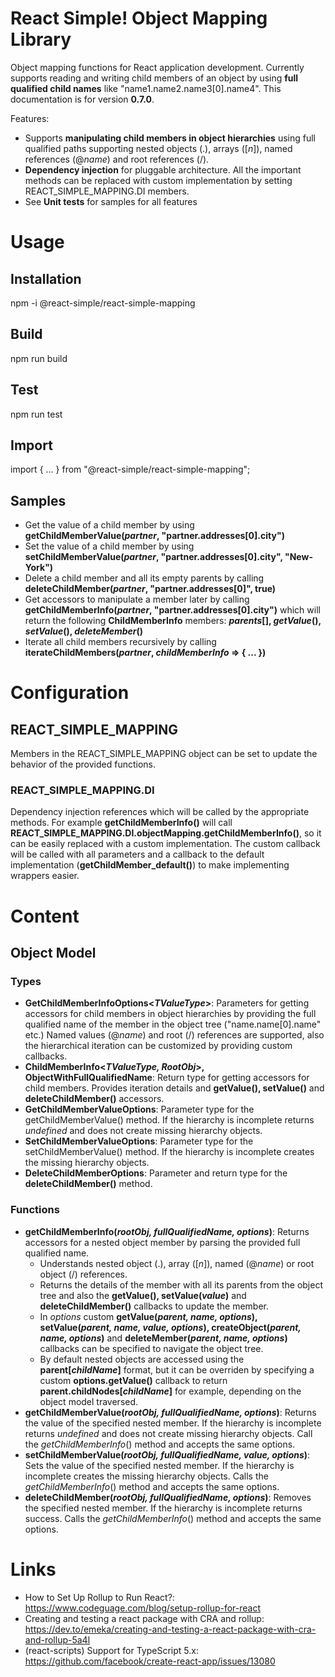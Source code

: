 # React Simple! Object Mapping Library
Object mapping functions for React application development. Currently supports reading and writing child members of an object by using 
**full qualified child names** like "name1.name2.name3[0].name4". This documentation is for version **0.7.0**.

Features:
- Supports **manipulating child members in object hierarchies** using full qualified paths supporting nested objects (.), arrays ([*n*]), named references (@*name*) and root references (/).
- **Dependency injection** for pluggable architecture. All the important methods can be replaced with custom implementation by setting REACT_SIMPLE_MAPPING.DI members.
- See **Unit tests** for samples for all features

# Usage

## Installation
npm -i @react-simple/react-simple-mapping

## Build
npm run build

## Test
npm run test

## Import
import { ... } from "@react-simple/react-simple-mapping";

## Samples

- Get the value of a child member by using **getChildMemberValue(*partner*, "partner.addresses[0].city")**
- Set the value of a child member by using **setChildMemberValue(*partner*, "partner.addresses[0].city", "New-York")**
- Delete a child member and all its empty parents by calling **deleteChildMember(*partner*, "partner.addresses[0]", true)**
- Get accessors to manipulate a member later by calling **getChildMemberInfo(*partner*, "partner.addresses[0].city")** which will return the following **ChildMemberInfo** members: ***parents*[], *getValue*(), *setValue*(), *deleteMember*()**
- Iterate all child members recursively by calling **iterateChildMembers(*partner*, *childMemberInfo* => { ... })**

# Configuration
## REACT_SIMPLE_MAPPING

Members in the REACT_SIMPLE_MAPPING object can be set to update the behavior of the provided functions.

### REACT_SIMPLE_MAPPING.DI

Dependency injection references which will be called by the appropriate methods. For example **getChildMemberInfo()** will 
call **REACT_SIMPLE_MAPPING.DI.objectMapping.getChildMemberInfo()**, so it can be easily replaced with a custom implementation. 
The custom callback will be called with all parameters and a callback to the default implementation (**getChildMember_default()**) to make implementing wrappers easier.

# Content

## Object Model

### Types
- **GetChildMemberInfoOptions&lt;*TValueType*&gt;**: Parameters for getting accessors for child members in object hierarchies 
by providing the full qualified name of the member in the object tree ("name.name[0].name" etc.) Named values (@*name*) and root (/) references are supported, also the hierarchical iteration can be customized by providing custom callbacks.
- **ChildMemberInfo&lt;*TValueType, RootObj*&gt;, ObjectWithFullQualifiedName**: Return type for getting accessors for child members. Provides iteration details and **getValue(), setValue()** and **deleteChildMember()** accessors.
- **GetChildMemberValueOptions**: Parameter type for the getChildMemberValue() method. If the hierarchy is incomplete returns *undefined* and does not create missing hierarchy objects.
- **SetChildMemberValueOptions**: Parameter type for the setChildMemberValue() method. If the hierarchy is incomplete creates the missing hierarchy objects.
- **DeleteChildMemberOptions**: Parameter and return type for the **deleteChildMember()** method.

### Functions

- **getChildMemberInfo(*rootObj, fullQualifiedName, options*)**: Returns accessors for a nested object member by parsing the provided full qualified name.
  - Understands nested object (.), array ([*n*]), named (@*name*) or root object (/) references.
  - Returns the details of the member with all its parents from the object tree and also the **getValue(), setValue(*value*)** and **deleteChildMember()** callbacks to update the member.
  - In *options* custom **getValue(*parent, name, options*), setValue(*parent, name, value, options*), createObject(*parent, name, options*)** and **deleteMember(*parent, name, options*)** callbacks can be specified to navigate the object tree. 
  - By default nested objects are accessed using the **parent[*childName*]** format, but it can be overriden by specifying a custom **options.getValue()** callback to return **parent.childNodes[*childName*]** for example, depending on the object model traversed.
- **getChildMemberValue(*rootObj, fullQualifiedName, options*)**: Returns the value of the specified nested member. If the hierarchy is incomplete returns *undefined* and  does not create missing hierarchy objects. Call the *getChildMemberInfo*() method and accepts the same options.
- **setChildMemberValue(*rootObj, fullQualifiedName, value, options*)**: Sets the value of the specified nested member. If the hierarchy is incomplete creates the missing hierarchy objects.
 Calls the *getChildMemberInfo*() method and accepts the same options.
- **deleteChildMember(*rootObj, fullQualifiedName, options*)**: Removes the specified nested member. If the hierarchy is incomplete returns success. 
 Calls the *getChildMemberInfo*() method and accepts the same options.

# Links

- How to Set Up Rollup to Run React?: https://www.codeguage.com/blog/setup-rollup-for-react
- Creating and testing a react package with CRA and rollup: https://dev.to/emeka/creating-and-testing-a-react-package-with-cra-and-rollup-5a4l
- (react-scripts) Support for TypeScript 5.x: https://github.com/facebook/create-react-app/issues/13080
